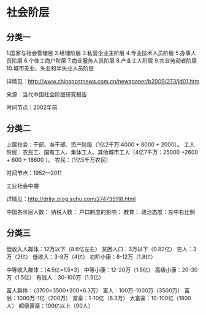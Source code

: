 # 社会阶层

## 分类一
1.国家与社会管理层
2.经理阶层
3.私营企业主阶层
4.专业技术人员阶层
5.办事人员阶层
6.个体工商户阶层
7.商业服务人员阶层
8.产业工人阶层
9.农业劳动者阶层
10.城市无业、失业和半失业人员阶层

详情见：http://www.chinapostnews.com.cn/newspaper/b2009/273/jd01.htm

来源：当代中国社会阶层研究报告

时间节点：2002年前

## 分类二

上层社会：干部、准干部、资产阶级（1亿2千万:4000 + 8000 + 2000）。
工人阶层：农民工、国有工人、集体工人、其他城市工人（4亿7千万：25000 +2600 + 600 + 18600 ）。
农民：（1亿5千万农民）

时间节点：1952—2011

工业社会中期

详情见：http://drliyi.blog.sohu.com/274735118.html

中国各阶层人数：
纳税人数：
户口制度的影响：
教育：
政治态度：左中右比例

## 分类三

低收入人群体：12万以下（8.6亿左右）
  贫困人口：3万以下（0.82亿）
  穷人：3万（2亿）
  低收入：3-8万（4亿）
  初阶小康：8-12万（1.8亿）

中等收入群体：（4.5亿=1.5*3）
  中等小康：12-20万（1.5亿）
  高级小康：20-30万（1.5亿）
  有钱人：30-100万（1.5亿）

富人群体：（3700=3500+200+6.3万）
  富人：100万-1000万（3500万）
  富翁：1000万-1亿（200万）
  富豪：1-10亿（6.3万）
  大富豪：10-100亿（1800人）
  超级富豪：100亿以上（90人）



